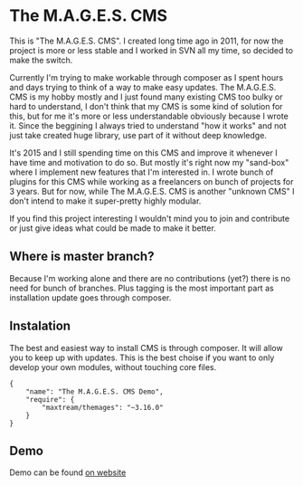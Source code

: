 # The M.A.G.E.S. CMS
This is "The M.A.G.E.S. CMS". I created long time ago in 2011, for now the project is more or less stable and I worked in SVN all my time, so decided to make the switch.  

Currently I'm trying to make workable through composer as I spent hours and days trying to think of a way to make easy updates.
The M.A.G.E.S. CMS is my hobby mostly and I just found many existing CMS too bulky or hard to understand, I don't think that my CMS is some kind of solution for this, but for me it's more or less understandable obviously because I wrote it. Since the beggining I always tried to understand "how it works" and not just take created huge library, use part of it without deep knowledge.  

It's 2015 and I still spending time on this CMS and improve it whenever I have time and motivation to do so. But mostly it's right now my "sand-box" where I implement new features that I'm interested in. I wrote bunch of plugins for this CMS while working as a freelancers on bunch of projects for 3 years. But for now, while The M.A.G.E.S. CMS is another "unknown CMS" I don't intend to make it super-pretty highly modular.  

If you find this project interesting I wouldn't mind you to join and contribute or just give ideas what could be made to make it better.

## Where is master branch?
Because I'm working alone and there are no contributions (yet?) there is no need for bunch of branches. Plus tagging is the most important part as installation update goes through composer.

## Instalation
The best and easiest way to install CMS is through composer. It will allow you to keep up with updates. This is the best choise if you want to only develop your own modules, without touching core files.
```
{
    "name": "The M.A.G.E.S. CMS Demo",
    "require": {
        "maxtream/themages": "~3.16.0"
    }
}
```

## Demo
Demo can be found [on website](https://www.themages.net/)